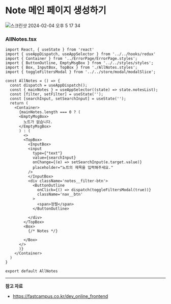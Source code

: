 # Note 메인 페이지 생성하기

![스크린샷 2024-02-04 오후 5 17 34](https://github.com/Heo-y-y/development-blog/assets/112863029/c68b92f8-2a87-4e9a-bf5b-3c0f2eea8bbd)

### AllNotes.tsx

```tsx
import React, { useState } from 'react'
import { useAppDispatch, useAppSelector } from '../../hooks/redux'
import { Container } from '../ErrorPage/ErrorPage.styles';
import { ButtonOutline, EmptyMsgBox } from '../../styles/styles';
import { Box, InputBox, TopBox } from './AllNotes.styles';
import { toggleFiltersModal } from '../../store/modal/modalSlice';

const AllNotes = () => {
  const dispatch = useAppDispatch();
  const { mainNotes } = useAppSelector((state) => state.notesList);
  const [filter, setFilter] = useState('');
  const [searchInput, setSearchInput] = useState(''); 
  return (
    <Container>
      {mainNotes.length === 0 ? (
      <EmptyMsgBox>
        노트가 없습니다.
      </EmptyMsgBox>
      ) : (
        <>
        <TopBox>
          <InputBox>
          <input
            type={"text"}
            value={searchInput}
            onChange={(e) => setSearchInput(e.target.value)}
            placeholder="노트의 제목을 입력해주세요."
          />
          </InputBox>
          <div className='notes__filter-btn'>
            <ButtonOutline
              onClick={() => dispatch(toggleFiltersModal(true))}
              className='nav__btn'
            >
              <span>정렬</span>
            </ButtonOutline>

          </div>
        </TopBox>
        <Box>
          {/* Notes */}

        </Box>
      </>
      )}
    </Container>
  )
}

export default AllNotes
```

---

**참고 자료**

- <https://fastcampus.co.kr/dev_online_frontend>
